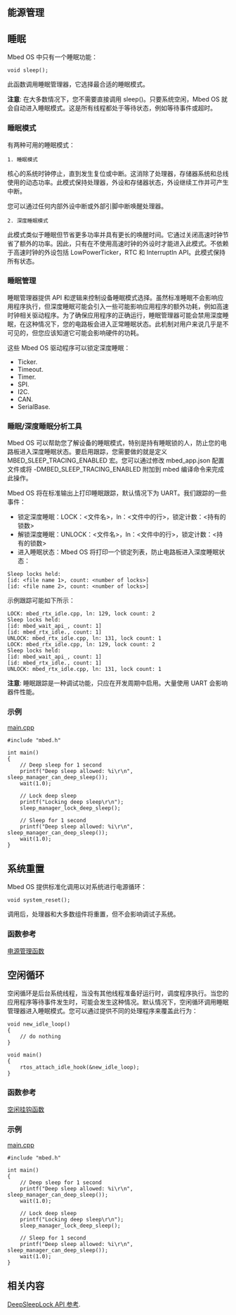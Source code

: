 ## 能源管理

## 睡眠

Mbed OS 中只有一个睡眠功能：
```
void sleep();
```
此函数调用睡眠管理器，它选择最合适的睡眠模式。

**注意**: 在大多数情况下，您不需要直接调用 sleep()。只要系统空闲，Mbed OS 就会自动进入睡眠模式。这是所有线程都处于等待状态，例如等待事件或超时。

### 睡眠模式

有两种可用的睡眠模式：

    1. 睡眠模式

核心的系统时钟停止，直到发生复位或中断。这消除了处理器，存储器系统和总线使用的动态功率。此模式保持处理器，外设和存储器状态，外设继续工作并可产生中断。

您可以通过任何内部外设中断或外部引脚中断唤醒处理器。

    2. 深度睡眠模式

此模式类似于睡眠但节省更多功率并具有更长的唤醒时间。它通过关闭高速时钟节省了额外的功率。因此，只有在不使用高速时钟的外设时才能进入此模式。不依赖于高速时钟的外设包括 LowPowerTicker，RTC 和 InterruptIn API。此模式保持所有状态。

### 睡眠管理

睡眠管理器提供 API 和逻辑来控制设备睡眠模式选择。虽然标准睡眠不会影响应用程序执行，但深度睡眠可能会引入一些可能影响应用程序的额外功耗，例如高速时钟相关驱动程序。为了确保应用程序的正确运行，睡眠管理器可能会禁用深度睡眠，在这种情况下，您的电路板会进入正常睡眠状态。此机制对用户来说几乎是不可见的，但您应该知道它可能会影响硬件的功耗。

这些 Mbed OS 驱动程序可以锁定深度睡眠：

+ Ticker.
+ Timeout.
+ Timer.
+ SPI.
+ I2C.
+ CAN.
+ SerialBase.

### 睡眠/深度睡眠分析工具

Mbed OS 可以帮助您了解设备的睡眠模式，特别是持有睡眠锁的人，防止您的电路板进入深度睡眠状态。要启用跟踪，您需要做的就是定义 MBED_SLEEP_TRACING_ENABLED 宏。您可以通过修改 mbed_app.json 配置文件或将 -DMBED_SLEEP_TRACING_ENABLED 附加到 mbed 编译命令来完成此操作。

Mbed OS 将在标准输出上打印睡眠跟踪，默认情况下为 UART。我们跟踪的一些事件：

+ 锁定深度睡眠：LOCK：<文件名>，ln：<文件中的行>，锁定计数：<持有的锁数>
+ 解锁深度睡眠：UNLOCK：<文件名>，ln：<文件中的行>，锁定计数：<持有的锁数>
+ 进入睡眠状态：Mbed OS 将打印一个锁定列表，防止电路板进入深度睡眠状态：
```
Sleep locks held:
[id: <file name 1>, count: <number of locks>]
[id: <file name 2>, count: <number of locks>]
```
示例跟踪可能如下所示：
```
LOCK: mbed_rtx_idle.cpp, ln: 129, lock count: 2
Sleep locks held:
[id: mbed_wait_api_, count: 1]
[id: mbed_rtx_idle., count: 1]
UNLOCK: mbed_rtx_idle.cpp, ln: 131, lock count: 1
LOCK: mbed_rtx_idle.cpp, ln: 129, lock count: 2
Sleep locks held:
[id: mbed_wait_api_, count: 1]
[id: mbed_rtx_idle., count: 1]
UNLOCK: mbed_rtx_idle.cpp, ln: 131, lock count: 1
```
**注意**: 睡眠跟踪是一种调试功能，只应在开发周期中启用。大量使用 UART 会影响器件性能。

### 示例

[main.cpp](https://os.mbed.com/teams/mbed_example/code/SleepManager_Example_1/file/e85412b4147e/main.cpp)                                                                                              
```
#include "mbed.h"
 
int main()
{
    // Deep sleep for 1 second
    printf("Deep sleep allowed: %i\r\n", sleep_manager_can_deep_sleep());
    wait(1.0);
    
    // Lock deep sleep
    printf("Locking deep sleep\r\n");
    sleep_manager_lock_deep_sleep();
    
    // Sleep for 1 second
    printf("Deep sleep allowed: %i\r\n", sleep_manager_can_deep_sleep());
    wait(1.0);
}
```

## 系统重置

Mbed OS 提供标准化调用以对系统进行电源循环：
```
void system_reset();
```
调用后，处理器和大多数组件将重置，但不会影响调试子系统。

### 函数参考

[电源管理函数](http://os.mbed.com/docs/v5.9/mbed-os-api-doxy/group__platform__power__mgmt.html)

## 空闲循环

空闲循环是后台系统线程，当没有其他线程准备好运行时，调度程序执行。当您的应用程序等待事件发生时，可能会发生这种情况。默认情况下，空闲循环调用睡眠管理器进入睡眠模式。您可以通过提供不同的处理程序来覆盖此行为：
```
void new_idle_loop()
{
    // do nothing
}
 
void main()
{
    rtos_attach_idle_hook(&new_idle_loop);
}
```
### 函数参考

[空闲挂钩函数](http://os.mbed.com/docs/v5.9/mbed-os-api-doxy/group__rtos___idle.html)

### 示例

[main.cpp](https://os.mbed.com/teams/mbed_example/code/SleepManager_Example_1/file/e85412b4147e/main.cpp)                                                                                              
```
#include "mbed.h"
 
int main()
{
    // Deep sleep for 1 second
    printf("Deep sleep allowed: %i\r\n", sleep_manager_can_deep_sleep());
    wait(1.0);
    
    // Lock deep sleep
    printf("Locking deep sleep\r\n");
    sleep_manager_lock_deep_sleep();
    
    // Sleep for 1 second
    printf("Deep sleep allowed: %i\r\n", sleep_manager_can_deep_sleep());
    wait(1.0);
}
```
## 相关内容

[DeepSleepLock API 参考](https://os.mbed.com/docs/v5.9/reference/deepsleeplock.html).

